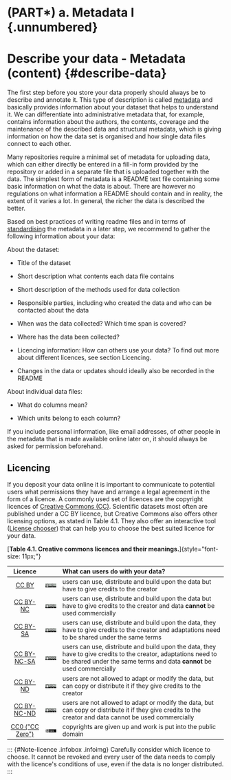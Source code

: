 # (PART\*) a. Metadata I {.unnumbered} 

# Describe your data - Metadata (content) {#describe-data}

The first step before you store your data properly should always be to describe and annotate it. This type of description is called [metadata](#metadata) and basically provides information about your dataset that helps to understand it. We can differentiate into administrative metadata that, for example, contains information about the authors, the contents, coverage and the maintenance of the described data and structural metadata, which is giving information on how the data set is organised and how single data files connect to each other.

Many repositories require a minimal set of metadata for uploading data, which can either directly be entered in a fill-in form provided by the repository or added in a separate file that is uploaded together with the data. The simplest form of metadata is a README text file containing some basic information on what the data is about. There are however no regulations on what information a README should contain and in reality, the extent of it varies a lot. In general, the richer the data is described the better.

Based on best practices of writing readme files and in terms of [standardising](#standardise) the metadata in a later step, we recommend to gather the following information about your data:

About the dataset: 
 
-   Title of the dataset

-   Short description what contents each data file contains

-   Short description of the methods used for data collection

-   Responsible parties, including who created the data and who can be contacted about the data

-   When was the data collected? Which time span is covered?

-   Where has the data been collected?

-   Licencing information: How can others use your data? To find out more about different licences, see section Licencing.

-   Changes in the data or updates should ideally also be recorded in the README

About individual data files:

-   What do columns mean?

-   Which units belong to each column?

If you include personal information, like email addresses, of other people in the metadata that is made available online later on, it should always be asked for permission beforehand.

## Licencing

If you deposit your data online it is important to communicate to potential users what permissions they have and arrange a legal agreement in the form of a licence. A commonly used set of licences are the copyright licences of [Creative Commons (CC)](https://creativecommons.org/share-your-work/cclicenses/). Scientific datasets most often are published under a CC BY licence, but Creative Commons also offers other licensing options, as stated in Table 4.1. They also offer an interactive tool ([License chooser](https://chooser-beta.creativecommons.org/)) that can help you to choose the best suited licence for your data.

[**Table 4.1. Creative commons licences and their meanings.**]{style="font-size: 11px;"}

|                                Licence                                |                                                                                   | What can users do with your data?                                                                                                                                                        |
|:-------------------:|:-----------------:|:--------------------------------|
|         [CC BY](https://creativecommons.org/licenses/by/4.0/)         |       [<img src="images/CCBY_logo.png" width="100"/>](images/CCBY_logo.png)       | users can use, distribute and build upon the data but have to give credits to the creator                                                                                                |
|      [CC BY-NC](https://creativecommons.org/licenses/by-nc/4.0/)      |    [<img src="images/CCBY-NC_logo.png" width="100"/>](images/CCBY-NC_logo.png)    | users can use, distribute and build upon the data but have to give credits to the creator and data **cannot** be used commercially                                                       |
|      [CC BY-SA](https://creativecommons.org/licenses/by-sa/4.0/)      |    [<img src="images/CCBY-SA_logo.png" width="100"/>](images/CCBY-SA_logo.png)    | users can use, distribute and build upon the data, they have to give credits to the creator and adaptations need to be shared under the same terms                                       |
|   [CC BY-NC-SA](https://creativecommons.org/licenses/by-nc-sa/4.0/)   | [<img src="images/CCBY-NC-SA_logo.png" width="100"/>](images/CCBY-NC-SA_logo.png) | users can use, distribute and build upon the data, they have to give credits to the creator, adaptations need to be shared under the same terms and data **cannot** be used commercially |
|      [CC BY-ND](https://creativecommons.org/licenses/by-nd/4.0/)      |    [<img src="images/CCBY-ND_logo.png" width="100"/>](images/CCBY-ND_logo.png)    | users are not allowed to adapt or modify the data, but can copy or distribute it if they give credits to the creator                                                                     |
|   [CC BY-NC-ND](https://creativecommons.org/licenses/by-nc-nd/4.0/)   | [<img src="images/CCBY-NC-ND_logo.png" width="100"/>](images/CCBY-NC-ND_logo.png) | users are not allowed to adapt or modify the data, but can copy or distribute it if they give credits to the creator and data cannot be used commercially                                |
| [CC0 ("CC Zero")](https://creativecommons.org/publicdomain/zero/1.0/) |    [<img src="images/CC-Zero_logo.png" width="100"/>](images/CC-Zero_logo.png)    | copyrights are given up and work is put into the public domain                                                                                                                           |

::: {#Note-licence .infobox .infoimg} 
Carefully consider which licence to choose. It cannot be revoked and every user of the data needs to comply with the licence's conditions of use, even if the data is no longer distributed.
:::
